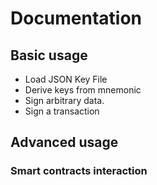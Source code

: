 # Documentation

## Basic usage
* Load JSON Key File
* Derive keys from mnemonic
* Sign arbitrary data.
* Sign a transaction

## Advanced usage
### Smart contracts interaction

